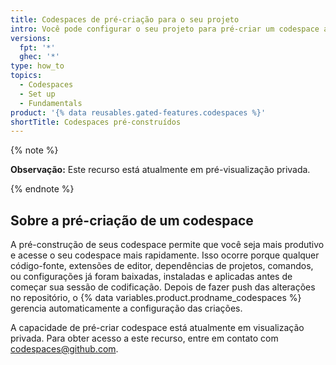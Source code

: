 ```yaml
---
title: Codespaces de pré-criação para o seu projeto
intro: Você pode configurar o seu projeto para pré-criar um codespace automaticamente cada vez que você fizer push de uma alteração no repositório.
versions:
  fpt: '*'
  ghec: '*'
type: how_to
topics:
  - Codespaces
  - Set up
  - Fundamentals
product: '{% data reusables.gated-features.codespaces %}'
shortTitle: Codespaces pré-construídos
---
```


{% note %}

**Observação:** Este recurso está atualmente em pré-visualização privada.

{% endnote %}

## Sobre a pré-criação de um codespace

A pré-construção de seus codespace permite que você seja mais produtivo e acesse o seu codespace mais rapidamente. Isso ocorre porque qualquer código-fonte, extensões de editor, dependências de projetos, comandos, ou configurações já foram baixadas, instaladas e aplicadas antes de começar sua sessão de codificação. Depois de fazer push das alterações no repositório, o {% data variables.product.prodname_codespaces %} gerencia automaticamente a configuração das criações.

A capacidade de pré-criar codespace está atualmente em visualização privada. Para obter acesso a este recurso, entre em contato com codespaces@github.com.
